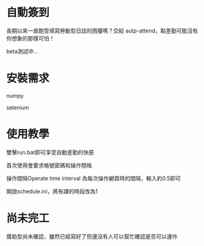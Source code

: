 # 自動簽到

長期以來一直飽受填寫勞動型日誌的困擾嗎？交給 autp-attend，點差勤可能沒有你想象的那樣可怕！

beta測試中...

# 安裝需求

numpy

selenium

# 使用教學

雙擊run.bat即可享受自動差勤的快感

首次使用會要求帳號密碼和操作間格

操作間隔Operate time interval 為每次操作網頁時的間隔，輸入約0.5即可

開啟schedule.ini，將有課的時段改為1

# 尚未完工

獎助型尚未確認，雖然已經寫好了但還沒有人可以幫忙確認是否可以運作
